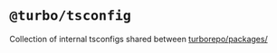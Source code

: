 # `@turbo/tsconfig`

Collection of internal tsconfigs shared between [turborepo/packages/](https://github.com/vercel/turbo/tree/main/packages)
